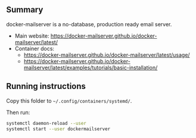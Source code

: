 ## Summary

docker-mailserver is a no-database, production ready email server.

* Main website: https://docker-mailserver.github.io/docker-mailserver/latest/
* Container docs:
  * https://docker-mailserver.github.io/docker-mailserver/latest/usage/
  * https://docker-mailserver.github.io/docker-mailserver/latest/examples/tutorials/basic-installation/

## Running instructions

Copy this folder to `~/.config/containers/systemd/`.

Then run:

```bash
systemctl daemon-reload --user
systemctl start --user dockermailserver
```
